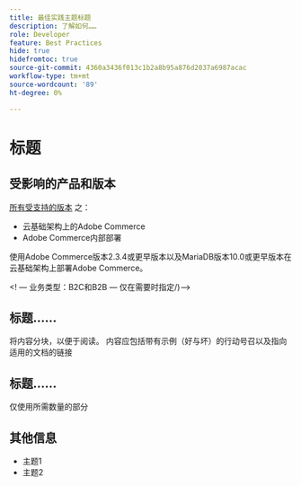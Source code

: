 ```yaml
---
title: 最佳实践主题标题
description: 了解如何……
role: Developer
feature: Best Practices
hide: true
hidefromtoc: true
source-git-commit: 4360a3436f013c1b2a8b95a876d2037a6987acac
workflow-type: tm+mt
source-wordcount: '89'
ht-degree: 0%

---
```



<!-- Template Instructions: 

When you create a new best practices topic from this template, remove the hide metadata tags. These values hide this template from the TOC and search indexing.

Metadata values configured in ExL:
Available roles: https://git.corp.adobe.com/AdobeDocs/exl-config/blob/master/metadata-values/role.yml

Available features: https://git.corp.adobe.com/AdobeDocs/exl-config/blob/master/metadata-values/feature.yml  -->

# 标题

<!--Template instruction:  Add one or two sentences to summarize the overall contents of this best practice topic-->

## 受影响的产品和版本

<!-- Template comment: When we have the ability to tag content by versions, we might be able to remove this explicit header in favor of using tags for versions and editions.-->

<!--Template instruction: Add details for the product and versions where the best practice info is relevant. Below are two examples, adjust and delete unneeded info per best practice requirements. If info applies specifically to B2B or B2C, include that information -->

<!-- Example 1: -->

[所有受支持的版本](../../../release/versions.md) 之：

- 云基础架构上的Adobe Commerce
- Adobe Commerce内部部署

<!-- Example 2: -->

使用Adobe Commerce版本2.3.4或更早版本以及MariaDB版本10.0或更早版本在云基础架构上部署Adobe Commerce。

&lt;! — 业务类型：B2C和B2B — 仅在需要时指定/)—>

## 标题……

将内容分块，以便于阅读。 内容应包括带有示例（好与坏）的行动号召以及指向适用的文档的链接

## 标题……

仅使用所需数量的部分

## 其他信息

<!-- If applicable, add links to additional, more detailed documentation that provides more context about this best practices content.-->

- 主题1
- 主题2

<!-- Template instruction:  Remove all template comments and instructions from the best practices article before committing your changes. -->
